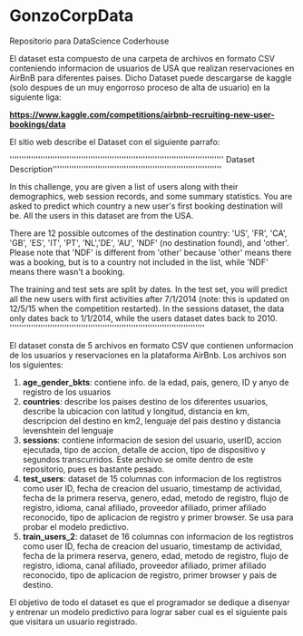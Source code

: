 # GonzoCorpData
Repositorio para DataScience Coderhouse

El dataset esta compuesto de una carpeta de archivos en formato CSV conteniendo informacion de usuarios de USA que realizan reservaciones en AirBnB para diferentes paises. Dicho Dataset puede descargarse de kaggle (solo despues de un muy engorroso proceso de alta de usuario) en la siguiente liga:

__https://www.kaggle.com/competitions/airbnb-recruiting-new-user-bookings/data__

El sitio web describe el Dataset con el siguiente parrafo:

''''''''''''''''''''''''''''''''''''''''''''''''''''''''''''''''''''''''''''''''''''''''''
Dataset Description'''''''''''''''''''''''''''''''''''''''''''''''''''''''''''''''''''''''

In this challenge, you are given a list of users along with their demographics, web session records, and some summary statistics. You are asked to predict which country a new user's first booking destination will be. All the users in this dataset are from the USA.

There are 12 possible outcomes of the destination country: 'US', 'FR', 'CA', 'GB', 'ES', 'IT', 'PT', 'NL','DE', 'AU', 'NDF' (no destination found), and 'other'. Please note that 'NDF' is different from 'other' because 'other' means there was a booking, but is to a country not included in the list, while 'NDF' means there wasn't a booking.

The training and test sets are split by dates. In the test set, you will predict all the new users with first activities after 7/1/2014 (note: this is updated on 12/5/15 when the competition restarted). In the sessions dataset, the data only dates back to 1/1/2014, while the users dataset dates back to 2010. ''''''''''''''''''''''''''''''''''''''''''''''''''''''''''''''''''''''''''''''''''

El dataset consta de 5 archivos en formato CSV que contienen unformacion de los usuarios y reservaciones en la plataforma AirBnb. Los archivos son los siguientes:

1. **age_gender_bkts**: contiene info. de la edad, pais, genero, ID y anyo de registro de los usuarios
2. **countries**: describe los paises destino de los diferentes usuarios, describe la ubicacion con latitud y longitud, distancia en km, descripcion del destino en km2, lenguaje del pais destino y distancia levenshtein del lenguaje
3. **sessions**: contiene informacion de sesion del usuario, userID, accion ejecutada, tipo de accion, detalle de accion, tipo de dispositivo y segundos transcurridos. Este archivo se omite dentro de este repositorio, pues es bastante pesado.
4. **test_users**: dataset de 15 columnas con informacion de los regtistros como user ID, fecha de creacion del usuario, timestamp de actividad, fecha de la primera reserva, genero, edad, metodo de registro, flujo de registro, idioma, canal afiliado, proveedor afiliado, primer afiliado reconocido, tipo de aplicacion de registro y primer browser. Se usa para probar el modelo predictivo.
5. **train_users_2**: dataset de 16 columnas con informacion de los regtistros como user ID, fecha de creacion del usuario, timestamp de actividad, fecha de la primera reserva, genero, edad, metodo de registro, flujo de registro, idioma, canal afiliado, proveedor afiliado, primer afiliado reconocido, tipo de aplicacion de registro, primer browser y pais de destino. 

El objetivo de todo el dataset es que el programador se dedique a disenyar y entrenar un modelo predictivo para lograr saber cual es el siguiente pais que visitara un usuario registrado.
